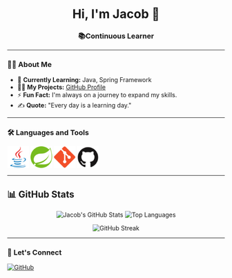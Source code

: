 <h1 align="center">Hi, I'm Jacob 👋</h1>

<h3 align="center">📚Continuous Learner</h3>

---

### 👩‍💻 **About Me**

- 🌱 **Currently Learning:** Java, Spring Framework
- 👨‍💻 **My Projects:** [GitHub Profile](https://github.com/Jacobb999)
- ⚡ **Fun Fact:** I'm always on a journey to expand my skills.
- ✍️ **Quote:** "Every day is a learning day."

---

### 🛠 **Languages and Tools**

<div align="left">
  <img src="https://raw.githubusercontent.com/devicons/devicon/master/icons/java/java-original.svg" height="50" alt="Java Logo" />
  <img src="https://raw.githubusercontent.com/devicons/devicon/master/icons/spring/spring-original.svg" height="50" alt="Spring Logo" />
  <img src="https://raw.githubusercontent.com/devicons/devicon/master/icons/git/git-original.svg" height="50" alt="Git Logo" />
  <img src="https://raw.githubusercontent.com/devicons/devicon/master/icons/github/github-original.svg" height="50" alt="GitHub Logo" />
</div>

---

## 📊 **GitHub Stats**

<p align="center">
  <img height="165" src="https://github-readme-stats.vercel.app/api?username=jacobb999&show_icons=true&theme=radical" alt="Jacob's GitHub Stats" />
  <img height="165" src="https://github-readme-stats.vercel.app/api/top-langs/?username=jacobb999&layout=compact&theme=radical" alt="Top Languages" />
</p>

<p align="center">
  <img src="https://github-readme-streak-stats.herokuapp.com/?user=jacobb999&theme=radical" alt="GitHub Streak" />
</p>

---

### 🚀 **Let's Connect**
[![GitHub](https://img.shields.io/badge/GitHub-Follow-black?style=for-the-badge&logo=github)](https://github.com/Jacobb999)

